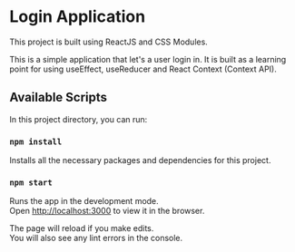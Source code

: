 # Login Application

This project is built using ReactJS and CSS Modules.

This is a simple application that let's a user login in. It is built as a learning point for using useEffect, useReducer and React Context (Context API).

## Available Scripts

In this project directory, you can run:

### `npm install`

Installs all the necessary packages and dependencies for this project.

### `npm start`

Runs the app in the development mode.\
Open [http://localhost:3000](http://localhost:3000) to view it in the browser.

The page will reload if you make edits.\
You will also see any lint errors in the console.
